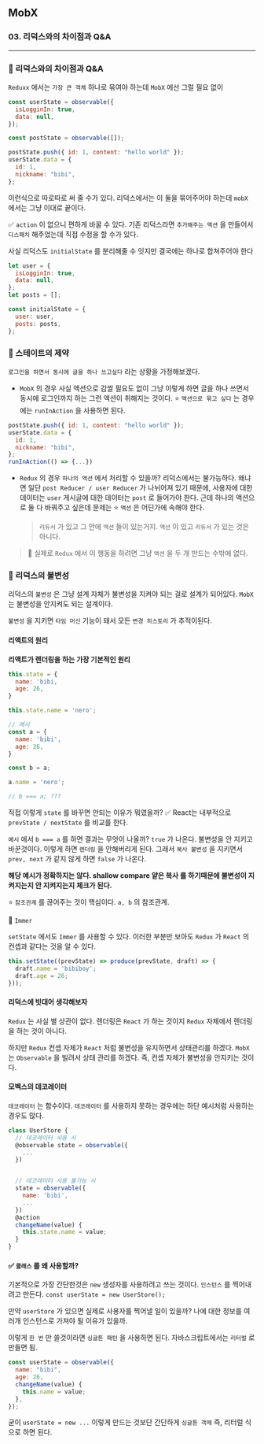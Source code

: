 ## MobX

### 03. 리덕스와의 차이점과 Q&A

---

### 📌 리덕스와의 차이점과 Q&A

`Reduxx` 에서는 `가장 큰 객체` 하나로 묶여야 하는데 `MobX` 에선 그럴 필요 없이

```js
const userState = observable({
  isLogginIn: true,
  data: null,
});

const postState = observable([]);

postState.push({ id: 1, content: "hello world" });
userState.data = {
  id: 1,
  nickname: "bibi",
};
```

이런식으로 따로따로 써 줄 수가 있다.
리덕스에서는 이 둘을 묶어주어야 하는데 `mobX` 에서는 그냥 이대로 끝이다.

✅ `action` 이 없으니 편하게 바꿀 수 있다. 기존 리덕스라면 `추가해주는 액션` 을 만들어서 `디스패치` 해주었는데 직접 수정을 할 수가 있다.

사실 리덕스도 `initialState` 를 분리해줄 수 잇지만 결국에는 하나로 합쳐주어야 한다

```js
let user = {
  isLogginIn: true,
  data: null,
};
let posts = [];

const initialState = {
  user: user,
  posts: posts,
};
```

### 📌 스테이트의 제약

`로그인을 하면서 동시에 글을 하나 쓰고싶다` 라는 상황을 가정해보겠다.

- `MobX` 의 경우
  사실 액션으로 감쌀 필요도 없이 그냥 이렇게 하면 글을 하나 쓰면서 동시에 로그인까지 하는 그런 액션이 취해지는 것이다.
  ⭐️ `액션으로 묶고 싶다` 는 경우에는 `runInAction` 을 사용하면 된다.

```js
postState.push({ id: 1, content: "hello world" });
userState.data = {
  id: 1,
  nickname: "bibi",
};
runInAction(() => {...})
```

- `Redux` 의 경우
  `하나의 액션` 에서 처리할 수 있을까? 리덕스에서는 불가능하다. 왜냐면 일단 `post Reducer / user Reducer` 가 나뉘어져 있기 때문에, 사용자에 대한 데이터는 `user` 게시글에 대한 데이터는 `post` 로 들어가야 한다.
  근데 하나의 액션으로 둘 다 바꿔주고 싶은데 문제는 ⭐️ `액션` 은 어딘가에 속해야 한다.
  > `리듀서` 가 있고 그 안에 `액션` 들이 있는거지.
  > `액션` 이 있고 `리듀서` 가 있는 것은 아니다.

> 📍 실제로 `Redux` 에서 이 행동을 하려면 그냥 `액션` 을 두 개 만드는 수밖에 없다.

### 📌 리덕스의 불변성

리덕스의 `불변성` 은 그냥 설계 자체가 불변성을 지켜야 되는 걸로 설계가 되어있다. `MobX` 는 불변성을 안지켜도 되는 설계이다.

`불변성` 을 지키면 `타임 머신` 기능이 돼서 모든 `변경 히스토리` 가 추적이된다.

#### 리액트의 원리

**리액트가 렌더링을 하는 가장 기본적인 원리**

```js
this.state = {
  name: 'bibi,
  age: 26,
}

this.state.name = 'nero';

// 예시
const a = {
  name: 'bibi',
  age: 26,
}

const b = a;

a.name = 'nero';

// b === a; ???
```

직접 이렇게 `state` 를 바꾸면 안되는 이유가 뭐였을까?
✅ React는 내부적으로 `prevState / nextState` 를 비교를 한다.

`예시` 에서 `b === a` 를 하면 결과는 무엇이 나올까? `true` 가 나온다.
불변성을 안 지키고 바꾼것이다. 이렇게 하면 `렌더링` 을 안해버리게 된다. 그래서 `복사 불변성` 을 지키면서 `prev, next` 가 같지 않게 하면 `false` 가 나온다.

**해당 예시가 정확하지는 않다. shallow compare 얕은 복사 를 하기때문에 불변성이 지켜지는지 안 지켜지는지 체크가 된다.**

⭐️ `참조관계` 를 끊어주는 것이 핵심이다. `a, b` 의 참조관계.

📍 `Immer`

`setState` 에서도 `Immer` 를 사용할 수 있다.
이러한 부분만 보아도 `Redux` 가 `React` 의 컨셉과 같다는 것을 알 수 있다.

```jsx
this.setState((prevState) => produce(prevState, draft) => {
  draft.name = 'bibiboy';
  draft.age = 26;
}));
```

#### 리덕스에 빗대어 생각해보자

`Redux` 는 사실 별 상관이 없다. 렌더링은 `React` 가 하는 것이지 `Redux` 자체에서 렌더링을 하는 것이 아니다.

하지만 `Redux` 컨셉 자체가 `React` 처럼 불변성을 유지하면서 상태관리를 하겠다. `MobX` 는 `Observable` 을 빌려서 상태 관리를 하겠다. 즉, 컨셉 자체가 불변성을 안지키는 것이다.

#### 모벡스의 데코레이터

`데코레이터` 는 함수이다. `데코레이터` 를 사용하지 못하는 경우에는 하단 예시처럼 사용하는 경우도 많다.

```js
class UserStore {
  // 데코레이터 사용 시
  @observable state = observable({
    ...
  })


  // 데코레이터 사용 불가능 시
  state = observable({
    name: 'bibi',
    ...
  })
  @action
  changeName(value) {
    this.state.name = value;
  }
}
```

#### ✅ `클래스` 를 왜 사용할까?

기본적으로 가장 간단한것은 `new` 생성자를 사용하려고 쓰는 것이다. `인스턴스` 를 찍어내려고 만든다.
`const userState = new UserStore();`

만약 `userStore` 가 있으면 실제로 사용자를 찍어낼 일이 있을까? 나에 대한 정보를 여러개 인스턴스로 가져야 될 이유가 있을까.

이렇게 `한 번` 만 쓸것이라면 `싱글톤 패턴` 을 사용하면 된다.
자바스크립트에서는 `리터럴` 로 만들면 됨.

```js
const userState = observable({
  name: "bibi",
  age: 26,
  changeName(value) {
    this.name = value;
  },
});
```

굳이 `userState = new ...` 이렇게 만드는 것보단 간단하게 `싱글톤 객체` 즉, 리터럴 식으로 하면 된다.
